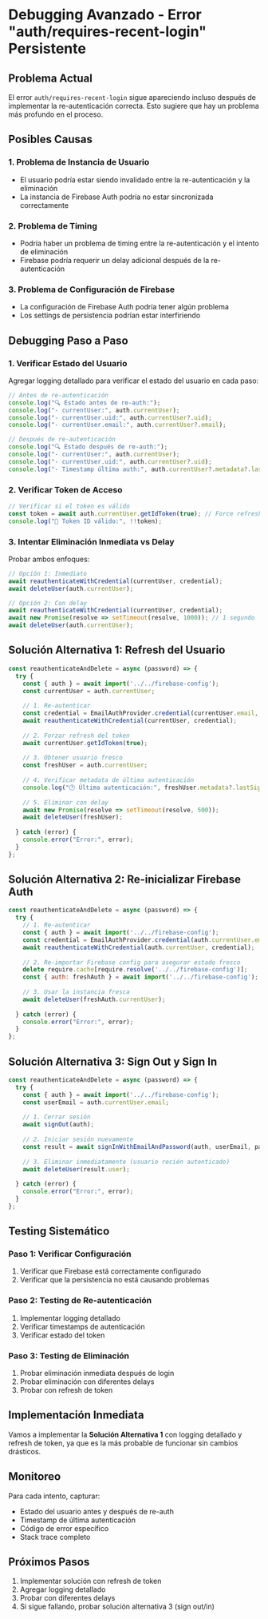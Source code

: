 # Debugging Avanzado - Error "auth/requires-recent-login" Persistente

## Problema Actual

El error `auth/requires-recent-login` sigue apareciendo incluso después de implementar la re-autenticación correcta. Esto sugiere que hay un problema más profundo en el proceso.

## Posibles Causas

### 1. **Problema de Instancia de Usuario**
- El usuario podría estar siendo invalidado entre la re-autenticación y la eliminación
- La instancia de Firebase Auth podría no estar sincronizada correctamente

### 2. **Problema de Timing**
- Podría haber un problema de timing entre la re-autenticación y el intento de eliminación
- Firebase podría requerir un delay adicional después de la re-autenticación

### 3. **Problema de Configuración de Firebase**
- La configuración de Firebase Auth podría tener algún problema
- Los settings de persistencia podrían estar interfiriendo

## Debugging Paso a Paso

### 1. Verificar Estado del Usuario

Agregar logging detallado para verificar el estado del usuario en cada paso:

```javascript
// Antes de re-autenticación
console.log("🔍 Estado antes de re-auth:");
console.log("- currentUser:", auth.currentUser);
console.log("- currentUser.uid:", auth.currentUser?.uid);
console.log("- currentUser.email:", auth.currentUser?.email);

// Después de re-autenticación
console.log("🔍 Estado después de re-auth:");
console.log("- currentUser:", auth.currentUser);
console.log("- currentUser.uid:", auth.currentUser?.uid);
console.log("- Timestamp última auth:", auth.currentUser?.metadata?.lastSignInTime);
```

### 2. Verificar Token de Acceso

```javascript
// Verificar si el token es válido
const token = await auth.currentUser.getIdToken(true); // Force refresh
console.log("🔑 Token ID válido:", !!token);
```

### 3. Intentar Eliminación Inmediata vs Delay

Probar ambos enfoques:

```javascript
// Opción 1: Inmediato
await reauthenticateWithCredential(currentUser, credential);
await deleteUser(auth.currentUser);

// Opción 2: Con delay
await reauthenticateWithCredential(currentUser, credential);
await new Promise(resolve => setTimeout(resolve, 1000)); // 1 segundo
await deleteUser(auth.currentUser);
```

## Solución Alternativa 1: Refresh del Usuario

```javascript
const reauthenticateAndDelete = async (password) => {
  try {
    const { auth } = await import('../../firebase-config');
    const currentUser = auth.currentUser;
    
    // 1. Re-autenticar
    const credential = EmailAuthProvider.credential(currentUser.email, password);
    await reauthenticateWithCredential(currentUser, credential);
    
    // 2. Forzar refresh del token
    await currentUser.getIdToken(true);
    
    // 3. Obtener usuario fresco
    const freshUser = auth.currentUser;
    
    // 4. Verificar metadata de última autenticación
    console.log("🕐 Última autenticación:", freshUser.metadata?.lastSignInTime);
    
    // 5. Eliminar con delay
    await new Promise(resolve => setTimeout(resolve, 500));
    await deleteUser(freshUser);
    
  } catch (error) {
    console.error("Error:", error);
  }
};
```

## Solución Alternativa 2: Re-inicializar Firebase Auth

```javascript
const reauthenticateAndDelete = async (password) => {
  try {
    // 1. Re-autenticar
    const { auth } = await import('../../firebase-config');
    const credential = EmailAuthProvider.credential(auth.currentUser.email, password);
    await reauthenticateWithCredential(auth.currentUser, credential);
    
    // 2. Re-importar Firebase config para asegurar estado fresco
    delete require.cache[require.resolve('../../firebase-config')];
    const { auth: freshAuth } = await import('../../firebase-config');
    
    // 3. Usar la instancia fresca
    await deleteUser(freshAuth.currentUser);
    
  } catch (error) {
    console.error("Error:", error);
  }
};
```

## Solución Alternativa 3: Sign Out y Sign In

```javascript
const reauthenticateAndDelete = async (password) => {
  try {
    const { auth } = await import('../../firebase-config');
    const userEmail = auth.currentUser.email;
    
    // 1. Cerrar sesión
    await signOut(auth);
    
    // 2. Iniciar sesión nuevamente
    const result = await signInWithEmailAndPassword(auth, userEmail, password);
    
    // 3. Eliminar inmediatamente (usuario recién autenticado)
    await deleteUser(result.user);
    
  } catch (error) {
    console.error("Error:", error);
  }
};
```

## Testing Sistemático

### Paso 1: Verificar Configuración
1. Verificar que Firebase está correctamente configurado
2. Verificar que la persistencia no está causando problemas

### Paso 2: Testing de Re-autenticación
1. Implementar logging detallado
2. Verificar timestamps de autenticación
3. Verificar estado del token

### Paso 3: Testing de Eliminación
1. Probar eliminación inmediata después de login
2. Probar eliminación con diferentes delays
3. Probar con refresh de token

## Implementación Inmediata

Vamos a implementar la **Solución Alternativa 1** con logging detallado y refresh de token, ya que es la más probable de funcionar sin cambios drásticos.

## Monitoreo

Para cada intento, capturar:
- Estado del usuario antes y después de re-auth
- Timestamp de última autenticación
- Código de error específico
- Stack trace completo

## Próximos Pasos

1. Implementar solución con refresh de token
2. Agregar logging detallado
3. Probar con diferentes delays
4. Si sigue fallando, probar solución alternativa 3 (sign out/in)
